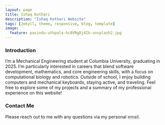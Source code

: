 ```yaml
---
layout: page
title: Ishaq Kothari
description: "Ishaq Kothari Website"
tags: [Jekyll, theme, responsive, blog, template]
image:
  feature: pasindu-uthpala-hc8VRgDj4Ik-unsplash2.jpg
---
```


<h3 class="small_title">Introduction</h3>

<p class="paragraph">
I’m a Mechanical Engineering student at Columbia University, graduating in 2025. I’m particularly interested in careers that blend software development, mathematics, and core engineering skills, with a focus on computational biology and robotics. Outside of school, I enjoy building computers and mechanical keyboards, staying active, and traveling. Feel free to explore some of my projects and a summary of my professional experience on this website!</p>

<h3 class="small_title">Contact Me</h3>

<p class="paragraph">
Please reach out to me with any questions via my personal <a style="color: #343434; text-decoration: none; border-bottom: 1px dotted #b3b3b3;" href="mailto:ink2109@columbia.edu">email</a>.
</p>
<br />
